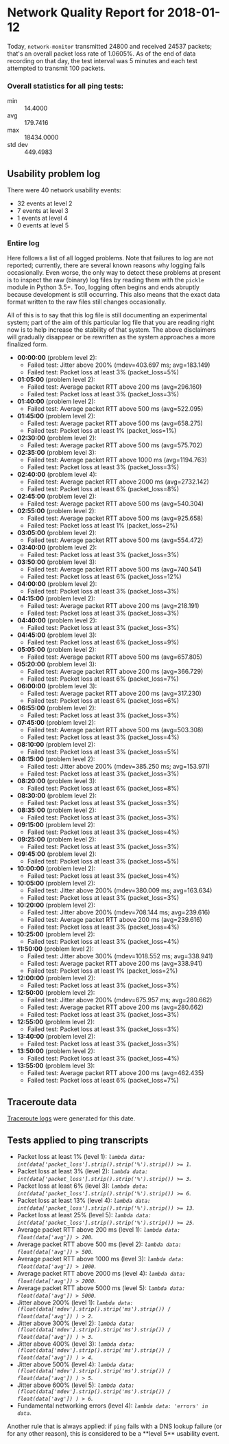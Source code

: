 
# Network Quality Report for 2018-01-12

Today, <code>network-monitor</code> transmitted 24800 and received 24537 packets; that's an overall packet loss rate of 1.0605%. As of the end of data recording on that day, the test interval was 5 minutes and each test attempted to transmit 100 packets.

### Overall statistics for all ping tests:

<dl>
<dt>min</dt><dd>14.4000</dd>
<dt>avg</dt><dd>179.7416</dd>
<dt>max</dt><dd>18434.0000</dd>
<dt>std dev</dt><dd>449.4983</dd>
</dl>


## Usability problem log

There were 40 network usability events:

* 32 events at level 2
* 7 events at level 3
* 1 events at level 4
* 0 events at level 5

### Entire log

Here follows a list of all logged problems. Note that failures to log are not reported; currently,
there are several known reasons why logging fails occasionally. Even worse, the only way to detect these problems at
present is to inspect the raw (binary) log files by reading them with the <code>pickle</code> module in Python 3.5+.
Too, logging often begins and ends abruptly because development is still occurring. This also means that the exact
data format written to the raw files still changes occasionally.

All of this is to say that this log file is still documenting an experimental system; part of the aim of this
particular log file that you are reading right now is to help increase the stability of that system. The above
disclaimers will gradually disappear or be rewritten as the system approaches a more finalized form.

<ul>
<li><strong>00:00:00</strong> (problem level 2):
 <ul>
  <li>Failed test: Jitter above 200% (mdev=403.697 ms; avg=183.149)</li>
  <li>Failed test: Packet loss at least 3% (packet_loss=5%)</li>
 </ul>
</li>
<li><strong>01:05:00</strong> (problem level 2):
 <ul>
  <li>Failed test: Average packet RTT above 200 ms (avg=296.160)</li>
  <li>Failed test: Packet loss at least 3% (packet_loss=3%)</li>
 </ul>
</li>
<li><strong>01:40:00</strong> (problem level 2):
 <ul>
  <li>Failed test: Average packet RTT above 500 ms (avg=522.095)</li>
 </ul>
</li>
<li><strong>01:45:00</strong> (problem level 2):
 <ul>
  <li>Failed test: Average packet RTT above 500 ms (avg=658.275)</li>
  <li>Failed test: Packet loss at least 1% (packet_loss=1%)</li>
 </ul>
</li>
<li><strong>02:30:00</strong> (problem level 2):
 <ul>
  <li>Failed test: Average packet RTT above 500 ms (avg=575.702)</li>
 </ul>
</li>
<li><strong>02:35:00</strong> (problem level 3):
 <ul>
  <li>Failed test: Average packet RTT above 1000 ms (avg=1194.763)</li>
  <li>Failed test: Packet loss at least 3% (packet_loss=3%)</li>
 </ul>
</li>
<li><strong>02:40:00</strong> (problem level 4):
 <ul>
  <li>Failed test: Average packet RTT above 2000 ms (avg=2732.142)</li>
  <li>Failed test: Packet loss at least 6% (packet_loss=8%)</li>
 </ul>
</li>
<li><strong>02:45:00</strong> (problem level 2):
 <ul>
  <li>Failed test: Average packet RTT above 500 ms (avg=540.304)</li>
 </ul>
</li>
<li><strong>02:55:00</strong> (problem level 2):
 <ul>
  <li>Failed test: Average packet RTT above 500 ms (avg=925.658)</li>
  <li>Failed test: Packet loss at least 1% (packet_loss=2%)</li>
 </ul>
</li>
<li><strong>03:05:00</strong> (problem level 2):
 <ul>
  <li>Failed test: Average packet RTT above 500 ms (avg=554.472)</li>
 </ul>
</li>
<li><strong>03:40:00</strong> (problem level 2):
 <ul>
  <li>Failed test: Packet loss at least 3% (packet_loss=3%)</li>
 </ul>
</li>
<li><strong>03:50:00</strong> (problem level 3):
 <ul>
  <li>Failed test: Average packet RTT above 500 ms (avg=740.541)</li>
  <li>Failed test: Packet loss at least 6% (packet_loss=12%)</li>
 </ul>
</li>
<li><strong>04:00:00</strong> (problem level 2):
 <ul>
  <li>Failed test: Packet loss at least 3% (packet_loss=3%)</li>
 </ul>
</li>
<li><strong>04:15:00</strong> (problem level 2):
 <ul>
  <li>Failed test: Average packet RTT above 200 ms (avg=218.191)</li>
  <li>Failed test: Packet loss at least 3% (packet_loss=3%)</li>
 </ul>
</li>
<li><strong>04:40:00</strong> (problem level 2):
 <ul>
  <li>Failed test: Packet loss at least 3% (packet_loss=3%)</li>
 </ul>
</li>
<li><strong>04:45:00</strong> (problem level 3):
 <ul>
  <li>Failed test: Packet loss at least 6% (packet_loss=9%)</li>
 </ul>
</li>
<li><strong>05:05:00</strong> (problem level 2):
 <ul>
  <li>Failed test: Average packet RTT above 500 ms (avg=657.805)</li>
 </ul>
</li>
<li><strong>05:20:00</strong> (problem level 3):
 <ul>
  <li>Failed test: Average packet RTT above 200 ms (avg=366.729)</li>
  <li>Failed test: Packet loss at least 6% (packet_loss=7%)</li>
 </ul>
</li>
<li><strong>06:00:00</strong> (problem level 3):
 <ul>
  <li>Failed test: Average packet RTT above 200 ms (avg=317.230)</li>
  <li>Failed test: Packet loss at least 6% (packet_loss=6%)</li>
 </ul>
</li>
<li><strong>06:55:00</strong> (problem level 2):
 <ul>
  <li>Failed test: Packet loss at least 3% (packet_loss=3%)</li>
 </ul>
</li>
<li><strong>07:45:00</strong> (problem level 2):
 <ul>
  <li>Failed test: Average packet RTT above 500 ms (avg=503.308)</li>
  <li>Failed test: Packet loss at least 3% (packet_loss=4%)</li>
 </ul>
</li>
<li><strong>08:10:00</strong> (problem level 2):
 <ul>
  <li>Failed test: Packet loss at least 3% (packet_loss=5%)</li>
 </ul>
</li>
<li><strong>08:15:00</strong> (problem level 2):
 <ul>
  <li>Failed test: Jitter above 200% (mdev=385.250 ms; avg=153.971)</li>
  <li>Failed test: Packet loss at least 3% (packet_loss=3%)</li>
 </ul>
</li>
<li><strong>08:20:00</strong> (problem level 3):
 <ul>
  <li>Failed test: Packet loss at least 6% (packet_loss=8%)</li>
 </ul>
</li>
<li><strong>08:30:00</strong> (problem level 2):
 <ul>
  <li>Failed test: Packet loss at least 3% (packet_loss=3%)</li>
 </ul>
</li>
<li><strong>08:35:00</strong> (problem level 2):
 <ul>
  <li>Failed test: Packet loss at least 3% (packet_loss=3%)</li>
 </ul>
</li>
<li><strong>09:15:00</strong> (problem level 2):
 <ul>
  <li>Failed test: Packet loss at least 3% (packet_loss=4%)</li>
 </ul>
</li>
<li><strong>09:25:00</strong> (problem level 2):
 <ul>
  <li>Failed test: Packet loss at least 3% (packet_loss=3%)</li>
 </ul>
</li>
<li><strong>09:45:00</strong> (problem level 2):
 <ul>
  <li>Failed test: Packet loss at least 3% (packet_loss=5%)</li>
 </ul>
</li>
<li><strong>10:00:00</strong> (problem level 2):
 <ul>
  <li>Failed test: Packet loss at least 3% (packet_loss=4%)</li>
 </ul>
</li>
<li><strong>10:05:00</strong> (problem level 2):
 <ul>
  <li>Failed test: Jitter above 200% (mdev=380.009 ms; avg=163.634)</li>
  <li>Failed test: Packet loss at least 3% (packet_loss=3%)</li>
 </ul>
</li>
<li><strong>10:20:00</strong> (problem level 2):
 <ul>
  <li>Failed test: Jitter above 200% (mdev=708.144 ms; avg=239.616)</li>
  <li>Failed test: Average packet RTT above 200 ms (avg=239.616)</li>
  <li>Failed test: Packet loss at least 3% (packet_loss=4%)</li>
 </ul>
</li>
<li><strong>10:25:00</strong> (problem level 2):
 <ul>
  <li>Failed test: Packet loss at least 3% (packet_loss=4%)</li>
 </ul>
</li>
<li><strong>11:50:00</strong> (problem level 2):
 <ul>
  <li>Failed test: Jitter above 300% (mdev=1018.552 ms; avg=338.941)</li>
  <li>Failed test: Average packet RTT above 200 ms (avg=338.941)</li>
  <li>Failed test: Packet loss at least 1% (packet_loss=2%)</li>
 </ul>
</li>
<li><strong>12:00:00</strong> (problem level 2):
 <ul>
  <li>Failed test: Packet loss at least 3% (packet_loss=3%)</li>
 </ul>
</li>
<li><strong>12:50:00</strong> (problem level 2):
 <ul>
  <li>Failed test: Jitter above 200% (mdev=675.957 ms; avg=280.662)</li>
  <li>Failed test: Average packet RTT above 200 ms (avg=280.662)</li>
  <li>Failed test: Packet loss at least 3% (packet_loss=3%)</li>
 </ul>
</li>
<li><strong>12:55:00</strong> (problem level 2):
 <ul>
  <li>Failed test: Packet loss at least 3% (packet_loss=3%)</li>
 </ul>
</li>
<li><strong>13:40:00</strong> (problem level 2):
 <ul>
  <li>Failed test: Packet loss at least 3% (packet_loss=3%)</li>
 </ul>
</li>
<li><strong>13:50:00</strong> (problem level 2):
 <ul>
  <li>Failed test: Packet loss at least 3% (packet_loss=4%)</li>
 </ul>
</li>
<li><strong>13:55:00</strong> (problem level 3):
 <ul>
  <li>Failed test: Average packet RTT above 200 ms (avg=462.435)</li>
  <li>Failed test: Packet loss at least 6% (packet_loss=7%)</li>
 </ul>
</li>
</ul>

## Traceroute data

<a href="reports/2018/06/2018-01-12-traceroute.md">Traceroute logs</a> were generated for this date.



## Tests applied to ping transcripts

<ul>
 <li>Packet loss at least 1% (level 1): <i><code>lambda data: int(data['packet_loss'].strip().strip('%').strip()) >= 1</code></i>.</li>
 <li>Packet loss at least 3% (level 2): <i><code>lambda data: int(data['packet_loss'].strip().strip('%').strip()) >= 3</code></i>.</li>
 <li>Packet loss at least 6% (level 3): <i><code>lambda data: int(data['packet_loss'].strip().strip('%').strip()) >= 6</code></i>.</li>
 <li>Packet loss at least 13% (level 4): <i><code>lambda data: int(data['packet_loss'].strip().strip('%').strip()) >= 13</code></i>.</li>
 <li>Packet loss at least 25% (level 5): <i><code>lambda data: int(data['packet_loss'].strip().strip('%').strip()) >= 25</code></i>.</li>
 <li>Average packet RTT above 200 ms (level 1): <i><code>lambda data: float(data['avg']) > 200</code></i>.</li>
 <li>Average packet RTT above 500 ms (level 2): <i><code>lambda data: float(data['avg']) > 500</code></i>.</li>
 <li>Average packet RTT above 1000 ms (level 3): <i><code>lambda data: float(data['avg']) > 1000</code></i>.</li>
 <li>Average packet RTT above 2000 ms (level 4): <i><code>lambda data: float(data['avg']) > 2000</code></i>.</li>
 <li>Average packet RTT above 5000 ms (level 5): <i><code>lambda data: float(data['avg']) > 5000</code></i>.</li>
 <li>Jitter above 200% (level 1): <i><code>lambda data: (float(data['mdev'].strip().strip('ms').strip()) / float(data['avg']) ) > 2</code></i>.</li>
 <li>Jitter above 300% (level 2): <i><code>lambda data: (float(data['mdev'].strip().strip('ms').strip()) / float(data['avg']) ) > 3</code></i>.</li>
 <li>Jitter above 400% (level 3): <i><code>lambda data: (float(data['mdev'].strip().strip('ms').strip()) / float(data['avg']) ) > 4</code></i>.</li>
 <li>Jitter above 500% (level 4): <i><code>lambda data: (float(data['mdev'].strip().strip('ms').strip()) / float(data['avg']) ) > 5</code></i>.</li>
 <li>Jitter above 600% (level 5): <i><code>lambda data: (float(data['mdev'].strip().strip('ms').strip()) / float(data['avg']) ) > 6</code></i>.</li>
 <li>Fundamental networking errors (level 4): <i><code>lambda data: 'errors' in data</code></i>.</li>
</ul>
Another rule that is always applied: if <code>ping</code> fails with a DNS lookup failure (or for any other reason), this is considered to be a **level 5** usability event.
